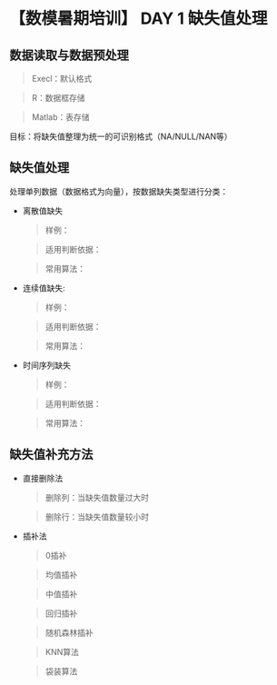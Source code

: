 # 【数模暑期培训】 DAY 1 缺失值处理

## 数据读取与数据预处理

> Execl：默认格式

> R：数据框存储

> Matlab：表存储

目标：将缺失值整理为统一的可识别格式（NA/NULL/NAN等）

## 缺失值处理

处理单列数据（数据格式为向量），按数据缺失类型进行分类：

- 离散值缺失
  
  > 样例：
  
  > 适用判断依据：
  
  > 常用算法：

- 连续值缺失:
  
  > 样例：
  
  > 适用判断依据：
  
  > 常用算法：

- 时间序列缺失
  
  > 样例：
  
  > 适用判断依据：
  
  > 常用算法：

## 缺失值补充方法

- 直接删除法
 
  > 删除列：当缺失值数量过大时
  
  > 删除行：当缺失值数量较小时

- 插补法
  
  > 0插补
  
  > 均值插补
  
  > 中值插补
  
  > 回归插补
  
  > 随机森林插补
  
  > KNN算法
  
  > 袋装算法
